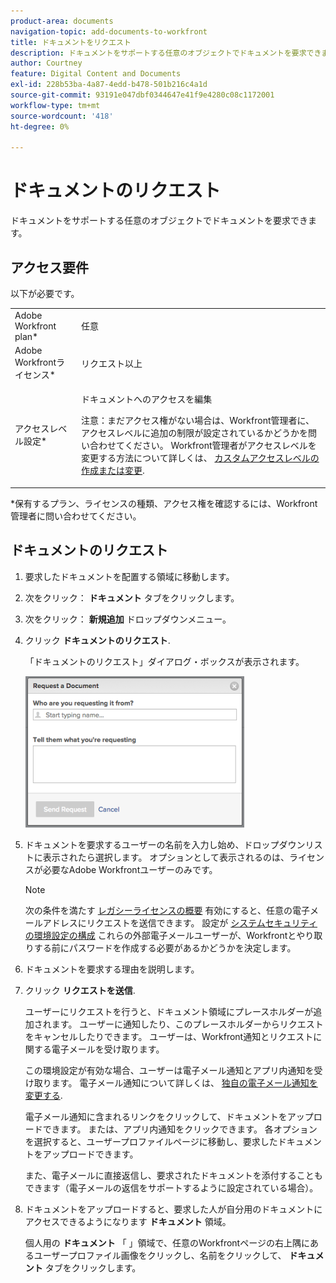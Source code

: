 ```yaml
---
product-area: documents
navigation-topic: add-documents-to-workfront
title: ドキュメントをリクエスト
description: ドキュメントをサポートする任意のオブジェクトでドキュメントを要求できます。
author: Courtney
feature: Digital Content and Documents
exl-id: 228b53ba-4a87-4edd-b478-501b216c4a1d
source-git-commit: 93191e047dbf0344647e41f9e4280c08c1172001
workflow-type: tm+mt
source-wordcount: '418'
ht-degree: 0%

---
```


# ドキュメントのリクエスト

ドキュメントをサポートする任意のオブジェクトでドキュメントを要求できます。

## アクセス要件

以下が必要です。

<table style="table-layout:auto"> 
 <col> 
 <col> 
 <tbody> 
  <tr> 
   <td role="rowheader">Adobe Workfront plan*</td> 
   <td> <p> 任意</p> </td> 
  </tr> 
  <tr> 
   <td role="rowheader">Adobe Workfrontライセンス*</td> 
   <td> <p>リクエスト以上</p> </td> 
  </tr> 
  <tr> 
   <td role="rowheader">アクセスレベル設定*</td> 
   <td> <p>ドキュメントへのアクセスを編集</p> <p>注意：まだアクセス権がない場合は、Workfront管理者に、アクセスレベルに追加の制限が設定されているかどうかを問い合わせてください。 Workfront管理者がアクセスレベルを変更する方法について詳しくは、 <a href="../../administration-and-setup/add-users/configure-and-grant-access/create-modify-access-levels.md" class="MCXref xref">カスタムアクセスレベルの作成または変更</a>.</p> </td> 
  </tr> 
 </tbody> 
</table>

&#42;保有するプラン、ライセンスの種類、アクセス権を確認するには、Workfront管理者に問い合わせてください。

## ドキュメントのリクエスト

1. 要求したドキュメントを配置する領域に移動します。
1. 次をクリック： **ドキュメント** タブをクリックします。 
1. 次をクリック： **新規追加** ドロップダウンメニュー。

1. クリック **ドキュメントのリクエスト**.

   「ドキュメントのリクエスト」ダイアログ・ボックスが表示されます。

   ![document_request.png](assets/document-request-350x242.png)

1. ドキュメントを要求するユーザーの名前を入力し始め、ドロップダウンリストに表示されたら選択します。 オプションとして表示されるのは、ライセンスが必要なAdobe Workfrontユーザーのみです。

   >[!NOTE]
   >
   >次の条件を満たす [レガシーライセンスの概要](../../administration-and-setup/add-users/access-levels-and-object-permissions/wf-licenses.md) 有効にすると、任意の電子メールアドレスにリクエストを送信できます。 設定が [システムセキュリティの環境設定の構成](../../administration-and-setup/manage-workfront/security/configure-security-preferences.md) これらの外部電子メールユーザーが、Workfrontとやり取りする前にパスワードを作成する必要があるかどうかを決定します。 

1. ドキュメントを要求する理由を説明します。
1. クリック **リクエストを送信**.

   ユーザーにリクエストを行うと、ドキュメント領域にプレースホルダーが追加されます。 ユーザーに通知したり、このプレースホルダーからリクエストをキャンセルしたりできます。 ユーザーは、Workfront通知とリクエストに関する電子メールを受け取ります。

   この環境設定が有効な場合、ユーザーは電子メール通知とアプリ内通知を受け取ります。 電子メール通知について詳しくは、 [独自の電子メール通知を変更する](../../workfront-basics/using-notifications/activate-or-deactivate-your-own-event-notifications.md).

   電子メール通知に含まれるリンクをクリックして、ドキュメントをアップロードできます。 または、アプリ内通知をクリックできます。 各オプションを選択すると、ユーザープロファイルページに移動し、要求したドキュメントをアップロードできます。

   また、電子メールに直接返信し、要求されたドキュメントを添付することもできます（電子メールの返信をサポートするように設定されている場合）。

1. ドキュメントをアップロードすると、要求した人が自分用のドキュメントにアクセスできるようになります **ドキュメント** 領域。

   個人用の **ドキュメント** 「 」領域で、任意のWorkfrontページの右上隅にあるユーザープロファイル画像をクリックし、名前をクリックして、 **ドキュメント** タブをクリックします。
